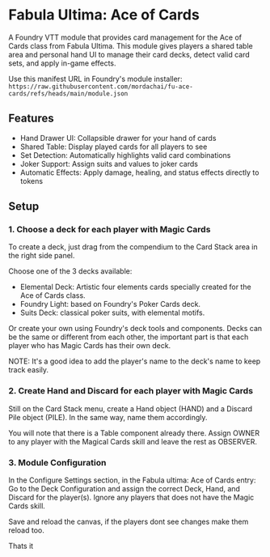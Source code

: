 # Fabula Ultima: Ace of Cards
A Foundry VTT module that provides card management for the Ace of Cards class from Fabula Ultima. This module gives players a shared table area and personal hand UI to manage their card decks, detect valid card sets, and apply in-game effects.

Use this manifest URL in Foundry's module installer:
``https://raw.githubusercontent.com/mordachai/fu-ace-cards/refs/heads/main/module.json``

## Features
- Hand Drawer UI: Collapsible drawer for your hand of cards
- Shared Table: Display played cards for all players to see
- Set Detection: Automatically highlights valid card combinations
- Joker Support: Assign suits and values to joker cards
- Automatic Effects: Apply damage, healing, and status effects directly to tokens

## Setup
### 1. Choose a deck for each player with Magic Cards

To create a deck, just drag from the compendium to the Card Stack area in the right side panel.

Choose one of the 3 decks available:
- Elemental Deck: Artistic four elements cards specially created for the Ace of Cards class. 
- Foundry Light: based on Foundry's Poker Cards deck.
- Suits Deck: classical  poker suits, with elemental motifs.

Or create your own using Foundry's deck tools and components. Decks can be the same or different from each other, the important part is that each player who has Magic Cards has their own deck.

NOTE: It's a good idea to add the player's name to the deck's name to keep track easily.

### 2. Create Hand and Discard for each player with Magic Cards

Still on the Card Stack menu, create a Hand object (HAND) and a Discard Pile object (PILE). In the same way, name them accordingly.

You will note that there is a Table component already there. Assign OWNER to any player with the Magical Cards skill and leave the rest as OBSERVER.


### 3. Module Configuration
In the Configure Settings section, in the Fabula ultima: Ace of Cards entry:
Go to the Deck Configuration and assign the correct Deck, Hand, and Discard for the player(s). Ignore any players that does not have the Magic Cards skill.

Save and reload the canvas, if the players dont see changes make them reload too.

Thats it
